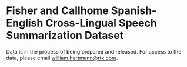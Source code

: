 # Fisher and Callhome Spanish-English Cross-Lingual Speech Summarization Dataset

Data is in the process of being prepared and released. For access to the data, please email william.hartmann@rtx.com.

